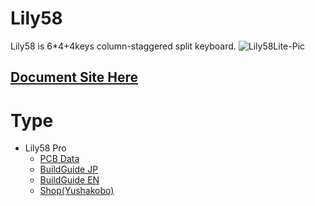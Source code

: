 # Lily58
Lily58 is 6*4+4keys column-staggered split keyboard.
![Lily58Lite-Pic](https://user-images.githubusercontent.com/6285554/84393842-13960900-ac37-11ea-811e-65db2948ca73.jpg)

## [Document Site Here](https://kata0510.github.io/Lily58-Document/)

# Type

- Lily58 Pro
  - [PCB Data](https://github.com/kata0510/Lily58/tree/master/Pro/PCB)
  - [BuildGuide JP](https://kata0510.github.io/Lily58-Document/Lily58_Pro.html)
  - [BuildGuide EN](https://kata0510.github.io/Lily58-Document/Lily58_Pro_BG_ENG.html)
  - [Shop(Yushakobo)](https://yushakobo.jp/shop/lily58-pro/)
